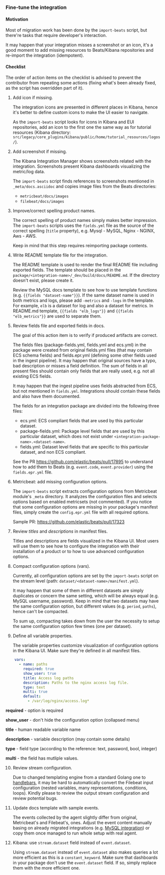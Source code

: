 ### Fine-tune the integration

#### Motivation

Most of migration work has been done by the `import-beats` script, but there're tasks that require developer's
interaction.

It may happen that your integration misses a screenshot or an icon, it's a good moment to add missing resources to
Beats/Kibana repositories and re-import the integration (idempotent).

#### Checklist

The order of action items on the checklist is advised to prevent the contributor from repeating some actions (fixing
what's been already fixed, as the script has overridden part of it).

1. Add icon if missing.

    The integration icons are presented in different places in Kibana, hence it's better to define custom icons to make
    the UI easier to navigate.

    As the `import-beats` script looks for icons in Kibana and EUI repositories, add an icon to the first one the same
    way as for tutorial resources (Kibana directory: `src/legacy/core_plugins/kibana/public/home/tutorial_resources/logos/`).

2. Add screenshot if missing.

    The Kibana Integration Manager shows screenshots related with the integration. Screenshots present Kibana
    dashboards visualizing the metric/log data.

    The `import-beats` script finds references to screenshots mentioned in `_meta/docs.asciidoc` and copies image files
    from the Beats directories:
    * `metricbeat/docs/images`
    * `filebeat/docs/images`

3. Improve/correct spelling product names.

    The correct spelling of product names simply makes better impression. The `import-beats` scripts uses the `fields.yml`
    file as the source of the correct spelling (`title` property), e.g. Mysql - MySQL, Nginx - NGINX, Aws - AWS.

    Keep in mind that this step requires reimporting package contents.

4. Write README template file for the integration.

    The README template is used to render the final README file including exported fields. The template should be placed
    in the `package/<integration-name>/_dev/build/docs/README.md`. If the directory doesn't exist, please create it.

    Review the MySQL docs template to see how to use template functions (e.g. `{{fields "dataset-name"}}`).
    If the same dataset name is used in both metrics and logs, please add `-metrics` and `-logs` in the template. For example, `elb` is a dataset for log and also a dataset for metrics. In README.md template, `{{fields "elb_logs"}}` and `{{fields "elb_metrics"}}` are used to separate them.

5. Review fields file and exported fields in docs.

    The goal of this action item is to verify if produced artifacts are correct.

    The fields files (package-fields.yml, fields.yml and ecs.yml) in the package were created from original fields.yml
    files (that may contain ECS schema fields) and fields.epr.yml (defining some other fields used in the ingest
    pipeline). It may happen that original sources have a typo, bad description or misses a field definition.
    The sum of fields in all present files should contain only fields that are really used, e.g. not all existing ECS
    fields.

    It may happen that the ingest pipeline uses fields abstracted from ECS, but not mentioned in `fields.yml`.
    Integrations should contain these fields and also have them documented.

    The fields for an integration package are divided into the following three files:

    - ecs.yml: ECS compliant fields that are used by this particular dataset.
    - package-fields.yml: Package level fields that are used by this particular dataset, which does not exist under `<integration-package-name>.<dataset-name>`.
    - fields.yml: Dataset level fields that are specific to this particular dataset, and non ECS compliant.


    See the PR https://github.com/elastic/beats/pull/17895 to understand how to add them to Beats (e.g. `event.code`,
    `event.provider`) using the `fields.epr.yml` file.

6. Metricbeat: add missing configuration options.

   The `import-beats` script extracts configuration options from Metricbeat module's `_meta` directory. It analyzes
   the configuration files and selects options based on enabled metricsets (not commented). If you notice that some
   configuration options are missing in your package's manifest files, simply create the `config.epr.yml` file with all
   required options.

   Sample PR: https://github.com/elastic/beats/pull/17323

7. Review _titles_ and _descriptions_ in manifest files.

    Titles and descriptions are fields visualized in the Kibana UI. Most users will use them to see how to configure
    the integration with their installation of a product or to how to use advanced configuration options.

8. Compact configuration options (vars).

    Currently, all configuration options are set by the `import-beats` script on the stream level
    (path: `dataset/<dataset-name>/manifest.yml`).

    It may happen that some of them in different datasets are simply duplicates or concern the same setting, which
    will be always equal (e.g. MySQL username, password). Keep in mind that two datasets may have the same configuration
    option, but different values (e.g. `period`, `paths`), hence can't be compacted.

    To sum up, compacting takes down from the user the necessity to setup the same configuration option few times (one
    per dataset).

9. Define all variable properties.

    The variable properties customize visualization of configuration options in the Kibana UI. Make sure they're
    defined in all manifest files.

```yaml
    vars:
      - name: paths
        required: true
        show_user: true
        title: Access log paths
        description: Paths to the nginx access log file.
        type: text
        multi: true
        default:
          - /var/log/nginx/access.log*
```

**required** - option is required

**show_user** - don't hide the configuration option (collapsed menu)

**title** - human readable variable name

**description** - variable description (may contain some details)

**type** - field type (according to the reference: text, password, bool, integer)

**multi** - the field has mutliple values.

10. Review stream configuration.

    Due to changed templating engine from a standard Golang one to [handlebars](https://handlebarsjs.com/), it may be
    hard to automatically convert the Filebeat input configuration (nested variables, many representations, conditions,
    loops). Kindly please to review the output stream configuration and review potential bugs.

11. Update docs template with sample events.

    The events collected by the agent slightly differ from original, Metricbeat's and Filebeat's, ones. Adjust the event
    content manually basing on already migrated integrations (e.g. [MySQL integration](https://github.com/elastic/integrations/blob/master/packages/mysql/_dev/build/docs/README.md))
    or copy them once managed to run whole setup with real agent.

12. Kibana: use `stream.dataset` field instead of `event.dataset`.

    Using `stream.dataset` instead of `event.dataset` also makes queries a lot more efficient as this is a
    `constant_keyword`. Make sure that dashboards in your package don't use the `event.dataset` field. If so,
    simply replace them with the more efficient one.